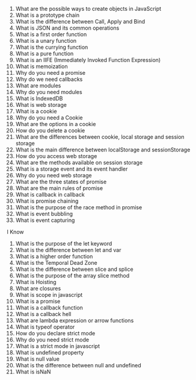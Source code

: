 1. What are the possible ways to create objects in JavaScript
2. What is a prototype chain
3. What is the difference between Call, Apply and Bind
4. What is JSON and its common operations
5. What is a first order function
6. What is a unary function
7. What is the currying function
8. What is a pure function
9. What is an IIFE (Immediately Invoked Function Expression)
10. What is memoization
11. Why do you need a promise
12. Why do we need callbacks
13. What are modules
14. Why do you need modules
15. What is IndexedDB
16. What is web storage
17. What is a cookie
18. Why do you need a Cookie
19. What are the options in a cookie
20. How do you delete a cookie
21. What are the differences between cookie, local storage and session storage
22. What is the main difference between localStorage and sessionStorage
23. How do you access web storage
24. What are the methods available on session storage
25. What is a storage event and its event handler
26. Why do you need web storage
27. What are the three states of promise
28. What are the main rules of promise
29. What is callback in callback
30. What is promise chaining
31. What is the purpose of the race method in promise
32. What is event bubbling
33. What is event capturing

I Know

1. What is the purpose of the let keyword
2. What is the difference between let and var
3. What is a higher order function
4. What is the Temporal Dead Zone
5. What is the difference between slice and splice
6. What is the purpose of the array slice method
7. What is Hoisting
8. What are closures
9. What is scope in javascript
10. What is a promise
11. What is a callback function
12. What is a callback hell
13. What are lambda expression or arrow functions
14. What is typeof operator
15. How do you declare strict mode
16. Why do you need strict mode
17. What is a strict mode in javascript
18. What is undefined property
19. What is null value
20. What is the difference between null and undefined
21. What is isNaN
